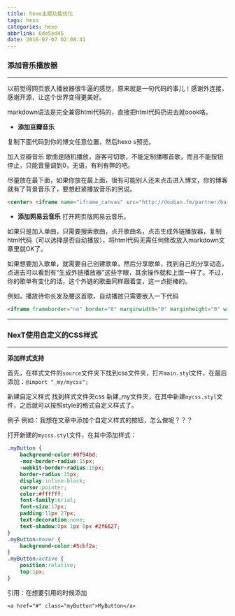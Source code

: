 ```yaml
---
title: hexo主题功能优化
tags: hexo
categories: hexo
abbrlink: 6de5ed45
date: 2016-07-07 02:08:41
---
```




### **添加音乐播放器**
---
<!--more-->
以前觉得网页嵌入播放器很牛逼的感觉，原来就是一句代码的事儿！感谢外连接，感谢开源，让这个世界变得更美好。

markdown语法是完全兼容html代码的，直接把html代码扔进去就oook咯。

- **添加豆瓣音乐**

复制下面代码到你的博文任意位置，然后hexo s预览。

加入豆瓣音乐 歌曲是随机播放，游客可切歌，不能定制播哪首歌，而且不能按钮停止，只能音量调到0，无语，有利有弊的吧。

尽量放在最下面，如果你放在最上面，很有可能别人还未点击进入博文，你的博客就有了背景音乐了，要想赶紧播放音乐的另说。


```html
<center> <iframe name="iframe_canvas" src="http://douban.fm/partner/baidu/doubanradio" scrolling="no" frameborder="0" width="400" height="200"></iframe> </center>
```
- **添加网易云音乐**
打开网页版网易云音乐。

如果只是加入单曲，只需要搜索歌曲，点开歌曲名，点击生成外链播放器，复制html代码（可以选择是否自动播放），将html代码无需任何修改放入markdown文章里就OK了。

如果想要加入歌单，就需要自己创建歌单，然后分享歌单，找到自己的分享动态，点进去可以看到有“生成外链播放器”这些字眼，其余操作就和上面一样了。不过，你的歌单有变化的话，这个外链的歌曲同样跟着变，这一点挺棒的。

例如，播放待你长发及腰这首歌，自动播放只需要嵌入一下代码

```html
<iframe frameborder="no" border="0" marginwidth="0" marginheight="0" width=330 height=86 src="http://music.163.com/outchain/player?type=2&id=28947001&auto=1&height=66"></iframe>
```

---

### **NexT使用自定义的CSS样式**
---

**添加样式支持**

首先，在样式文件的`source`文件夹下找到css文件夹，打`开main.sty`l文件，在最后添加：`@import "_my/mycss";`

新建自定义样式
找到样式文件夹css 新建_my文件夹，在其中新建`mycss.styl`文件，之后就可以按照style的格式自定义样式了。

例子
例如：我想在文章中添加个自定义样式的按钮，怎么做呢？？？

打开新建的`mycss.styl`文件，在其中添加样式：

```css
.myButton {
    background-color:#0f94bd;
    -moz-border-radius:15px;
    -webkit-border-radius:15px;
    border-radius:15px;
    display:inline-block;
    cursor:pointer;
    color:#ffffff;
    font-family:Arial;
    font-size:17px;
    padding:11px 27px;
    text-decoration:none;
    text-shadow:0px 1px 0px #2f6627;
}
.myButton:hover {
    background-color:#5cbf2a;
}
.myButton:active {
    position:relative;
    top:1px;
}
```

引用：在想要引用的时候添加

`<a href="#" class="myButton">MyButton</a>`

